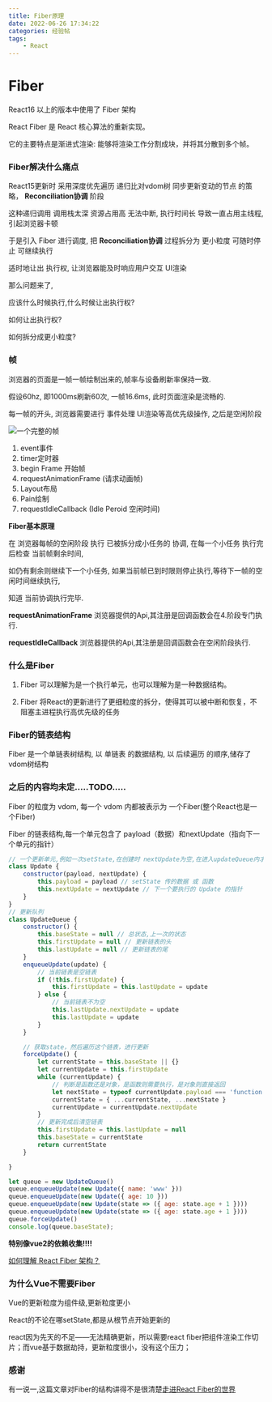 ```yaml
---
title: Fiber原理
date: 2022-06-26 17:34:22
categories: 经验帖
tags: 
    - React
---
```


# Fiber

React16 以上的版本中使用了 Fiber 架构

React Fiber 是 React 核心算法的重新实现。

它的主要特点是渐进式渲染: 能够将渲染工作分割成块，并将其分散到多个帧。

### Fiber解决什么痛点

React15更新时 采用深度优先遍历 递归比对vdom树 同步更新变动的节点 的策略， __Reconciliation协调__ 阶段

这种递归调用 调用栈太深 资源占用高 无法中断, 执行时间长 导致一直占用主线程, 引起浏览器卡顿

于是引入 Fiber 进行调度, 把 __Reconciliation协调__ 过程拆分为 更小粒度 可随时停止 可继续执行

适时地让出 执行权, 让浏览器能及时响应用户交互 UI渲染


那么问题来了,

应该什么时候执行,什么时候让出执行权?

如何让出执行权?

如何拆分成更小粒度?

### 帧

浏览器的页面是一帧一帧绘制出来的,帧率与设备刷新率保持一致.

假设60hz, 即1000ms刷新60次, 一帧16.6ms, 此时页面渲染是流畅的.

每一帧的开头, 浏览器需要进行 事件处理 UI渲染等高优先级操作, 之后是空闲阶段

![一个完整的帧](https://p3-juejin.byteimg.com/tos-cn-i-k3u1fbpfcp/4f288e9135ed414d871ad2fd2715d85d~tplv-k3u1fbpfcp-zoom-in-crop-mark:3024:0:0:0.awebp)

1. event事件
2. timer定时器
3. begin Frame 开始帧
4. requestAnimationFrame (请求动画帧)
5. Layout布局
6. Pain绘制
7. requestIdleCallback (Idle Peroid 空闲时间)

__Fiber基本原理__

在 浏览器每帧的空闲阶段 执行 已被拆分成小任务的 协调, 在每一个小任务 执行完后检查 当前帧剩余时间,

如仍有剩余则继续下一个小任务, 如果当前帧已到时限则停止执行,等待下一帧的空闲时间继续执行,

知道 当前协调执行完毕.

__requestAnimationFrame__ 浏览器提供的Api,其注册是回调函数会在4.阶段专门执行.

__requestIdleCallback__ 浏览器提供的Api,其注册是回调函数会在空闲阶段执行.

### 什么是Fiber

1. Fiber 可以理解为是一个执行单元，也可以理解为是一种数据结构。

2. Fiber 将React的更新进行了更细粒度的拆分，使得其可以被中断和恢复，不阻塞主进程执行高优先级的任务

### Fiber的链表结构

Fiber 是一个单链表树结构, 以 单链表 的数据结构, 以 后续遍历 的顺序,储存了 vdom树结构



### 之后的内容均未定.....TODO.....


Fiber 的粒度为 vdom, 每一个 vdom 内都被表示为 一个Fiber(整个React也是一个Fiber)

Fiber 的链表结构,每一个单元包含了 payload（数据）和nextUpdate（指向下一个单元的指针）
```js
// 一个更新单元,例如一次setState,在创建时 nextUpdate为空,在进入updateQueue内才会用上
class Update {
    constructor(payload, nextUpdate) {
        this.payload = payload // setState 传的数据 或 函数
        this.nextUpdate = nextUpdate // 下一个要执行的 Update 的指针
    }
}
// 更新队列
class UpdateQueue {
    constructor() {
        this.baseState = null // 总状态,上一次的状态
        this.firstUpdate = null // 更新链表的头
        this.lastUpdate = null // 更新链表的尾
    }
    enqueueUpdate(update) {
        // 当前链表是空链表
        if (!this.firstUpdate) {
            this.firstUpdate = this.lastUpdate = update
        } else {
            // 当前链表不为空
            this.lastUpdate.nextUpdate = update
            this.lastUpdate = update
        }
    }

    // 获取state，然后遍历这个链表，进行更新
    forceUpdate() {
        let currentState = this.baseState || {}
        let currentUpdate = this.firstUpdate
        while (currentUpdate) {
            // 判断是函数还是对象，是函数则需要执行，是对象则直接返回
            let nextState = typeof currentUpdate.payload === 'function' ? currentUpdate.payload(currentState) : currentUpdate.payload
            currentState = { ...currentState, ...nextState }
            currentUpdate = currentUpdate.nextUpdate
        }
        // 更新完成后清空链表
        this.firstUpdate = this.lastUpdate = null
        this.baseState = currentState
        return currentState
    }

}

let queue = new UpdateQueue()
queue.enqueueUpdate(new Update({ name: 'www' }))
queue.enqueueUpdate(new Update({ age: 10 }))
queue.enqueueUpdate(new Update(state => ({ age: state.age + 1 })))
queue.enqueueUpdate(new Update(state => ({ age: state.age + 1 })))
queue.forceUpdate()
console.log(queue.baseState);
```

__特别像vue2的依赖收集!!!!__

[如何理解 React Fiber 架构？](https://www.zhihu.com/question/49496872/answer/2137978516)

### 为什么Vue不需要Fiber

Vue的更新粒度为组件级,更新粒度更小

React的不论在哪setState,都是从根节点开始更新的

react因为先天的不足——无法精确更新，所以需要react fiber把组件渲染工作切片；而vue基于数据劫持，更新粒度很小，没有这个压力；

### 感谢

有一说一,这篇文章对Fiber的结构讲得不是很清楚[走进React Fiber的世界](https://juejin.cn/post/6943896410987659277#comment)



